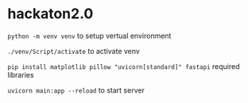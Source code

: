 # hackaton2.0

```python -m venv venv``` to setup vertual environment

```./venv/Script/activate``` to activate venv

```pip install matplotlib pillow "uvicorn[standard]" fastapi``` required libraries

```uvicorn main:app --reload``` to start server